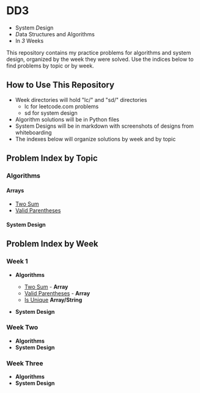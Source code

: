 # DD3
- System *D*esign
- *D*ata Structures and Algorithms
- In *3* Weeks

This repository contains my practice problems for algorithms and system design, organized by the week they were solved. Use the indices below to find problems by topic or by week.

## How to Use This Repository
- Week directories will hold "lc/" and "sd/" directories
  - lc for leetcode.com problems
  - sd for system design
- Algorithm solutions will be in Python files
- System Designs will be in markdown with screenshots of designs from whiteboarding
- The indexes below will organize solutions by week and by topic


## Problem Index by Topic

### Algorithms
#### Arrays
- [Two Sum](week1/lc/two_sum.py)
- [Valid Parentheses](week1/lc/valid_parentheses.py)

#### System Design

## Problem Index by Week
### Week 1
- **Algorithms**
  - [Two Sum](week1/lc/two_sum.py) - **Array**
  - [Valid Parentheses](week1/lc/valid_parentheses.py) - **Array** 
  - [Is Unique](week1/ctci/is_unique/question.md) **Array/String**

- **System Design**

### Week Two
- **Algorithms**
- **System Design**

### Week Three
- **Algorithms**
- **System Design**